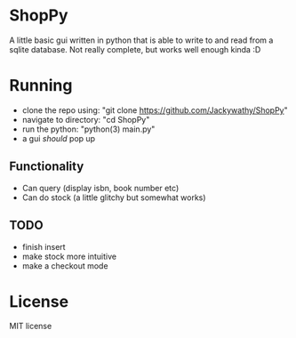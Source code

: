 # ShopPy
A little basic gui written in python that is able to write to and read from a sqlite database. Not really complete, but works well enough kinda :D

# Running
- clone the repo using:    "git clone https://github.com/Jackywathy/ShopPy"
- navigate to directory:   "cd ShopPy"
- run the python:          "python(3) main.py"
- a gui *should* pop up 

## Functionality
- Can query (display isbn, book number etc) 
- Can do stock (a little glitchy but somewhat works)

## TODO
- finish insert
- make stock more intuitive
- make a checkout mode

# License
MIT license

